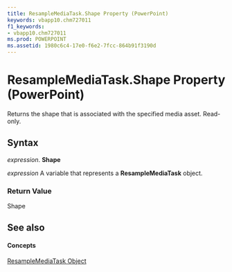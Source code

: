 ```yaml
---
title: ResampleMediaTask.Shape Property (PowerPoint)
keywords: vbapp10.chm727011
f1_keywords:
- vbapp10.chm727011
ms.prod: POWERPOINT
ms.assetid: 1980c6c4-17e0-f6e2-7fcc-864b91f3190d
---
```



# ResampleMediaTask.Shape Property (PowerPoint)

Returns the shape that is associated with the specified media asset. Read-only.


## Syntax

 _expression_. **Shape**

 _expression_ A variable that represents a **ResampleMediaTask** object.


### Return Value

Shape


## See also


#### Concepts


[ResampleMediaTask Object](resamplemediatask-object-powerpoint.md)

